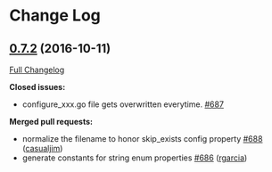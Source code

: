 # Change Log

## [0.7.2](https://github.com/Djarvur/go-swagger/tree/0.7.2) (2016-10-11)
[Full Changelog](https://github.com/Djarvur/go-swagger/compare/0.7.1...0.7.2)

**Closed issues:**

- configure\_xxx.go file gets overwritten everytime. [\#687](https://github.com/Djarvur/go-swagger/issues/687)

**Merged pull requests:**

- normalize the filename to honor skip\_exists config property [\#688](https://github.com/Djarvur/go-swagger/pull/688) ([casualjim](https://github.com/casualjim))
- generate constants for string enum properties [\#686](https://github.com/Djarvur/go-swagger/pull/686) ([rgarcia](https://github.com/rgarcia))
